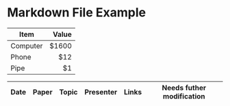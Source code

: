 
Markdown File Example
=====================

| Item      | Value |
| --------- | -----:|
| Computer  | $1600 |
| Phone     |   $12 |
| Pipe      |    $1 |


Date | Paper | Topic | Presenter | Links | Needs futher modification
---- | ---- | ---- | ---- | ---- | ----